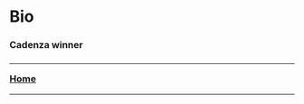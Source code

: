 <h1> Bio </h1>

### Cadenza winner
### <hr> <a href="https://github.com/seanmch2023/seanmch2023.github.io" target="_blank">Home</a> <hr>
